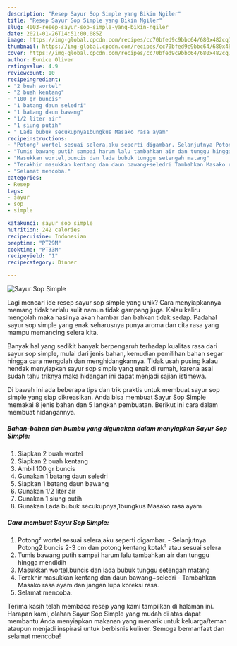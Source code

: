 ```yaml
---
description: "Resep Sayur Sop Simple yang Bikin Ngiler"
title: "Resep Sayur Sop Simple yang Bikin Ngiler"
slug: 4003-resep-sayur-sop-simple-yang-bikin-ngiler
date: 2021-01-26T14:51:00.085Z
image: https://img-global.cpcdn.com/recipes/cc70bfed9c9bbc64/680x482cq70/sayur-sop-simple-foto-resep-utama.jpg
thumbnail: https://img-global.cpcdn.com/recipes/cc70bfed9c9bbc64/680x482cq70/sayur-sop-simple-foto-resep-utama.jpg
cover: https://img-global.cpcdn.com/recipes/cc70bfed9c9bbc64/680x482cq70/sayur-sop-simple-foto-resep-utama.jpg
author: Eunice Oliver
ratingvalue: 4.9
reviewcount: 10
recipeingredient:
- "2 buah wortel"
- "2 buah kentang"
- "100 gr buncis"
- "1 batang daun seledri"
- "1 batang daun bawang"
- "1/2 liter air"
- "1 siung putih"
- " Lada bubuk secukupnya1bungkus Masako rasa ayam"
recipeinstructions:
- "Potong² wortel sesuai selera,aku seperti digambar. Selanjutnya Potong2 buncis 2-3 cm dan potong kentang kotak² atau sesuai selera"
- "Tumis bawang putih sampai harum lalu tambahkan air dan tunggu hingga mendidih"
- "Masukkan wortel,buncis dan lada bubuk tunggu setengah matang"
- "Terakhir masukkan kentang dan daun bawang+seledri Tambahkan Masako rasa ayam dan jangan lupa koreksi rasa."
- "Selamat mencoba."
categories:
- Resep
tags:
- sayur
- sop
- simple

katakunci: sayur sop simple 
nutrition: 242 calories
recipecuisine: Indonesian
preptime: "PT29M"
cooktime: "PT33M"
recipeyield: "1"
recipecategory: Dinner

---
```



![Sayur Sop Simple](https://img-global.cpcdn.com/recipes/cc70bfed9c9bbc64/680x482cq70/sayur-sop-simple-foto-resep-utama.jpg)

Lagi mencari ide resep sayur sop simple yang unik? Cara menyiapkannya memang tidak terlalu sulit namun tidak gampang juga. Kalau keliru mengolah maka hasilnya akan hambar dan bahkan tidak sedap. Padahal sayur sop simple yang enak seharusnya punya aroma dan cita rasa yang mampu memancing selera kita.



Banyak hal yang sedikit banyak berpengaruh terhadap kualitas rasa dari sayur sop simple, mulai dari jenis bahan, kemudian pemilihan bahan segar hingga cara mengolah dan menghidangkannya. Tidak usah pusing kalau hendak menyiapkan sayur sop simple yang enak di rumah, karena asal sudah tahu triknya maka hidangan ini dapat menjadi sajian istimewa.


Di bawah ini ada beberapa tips dan trik praktis untuk membuat sayur sop simple yang siap dikreasikan. Anda bisa membuat Sayur Sop Simple memakai 8 jenis bahan dan 5 langkah pembuatan. Berikut ini cara dalam membuat hidangannya.

<!--inarticleads1-->

##### Bahan-bahan dan bumbu yang digunakan dalam menyiapkan Sayur Sop Simple:

1. Siapkan 2 buah wortel
1. Siapkan 2 buah kentang
1. Ambil 100 gr buncis
1. Gunakan 1 batang daun seledri
1. Siapkan 1 batang daun bawang
1. Gunakan 1/2 liter air
1. Gunakan 1 siung putih
1. Gunakan  Lada bubuk secukupnya,1bungkus Masako rasa ayam




<!--inarticleads2-->

##### Cara membuat Sayur Sop Simple:

1. Potong² wortel sesuai selera,aku seperti digambar. - Selanjutnya Potong2 buncis 2-3 cm dan potong kentang kotak² atau sesuai selera
1. Tumis bawang putih sampai harum lalu tambahkan air dan tunggu hingga mendidih
1. Masukkan wortel,buncis dan lada bubuk tunggu setengah matang
1. Terakhir masukkan kentang dan daun bawang+seledri - Tambahkan Masako rasa ayam dan jangan lupa koreksi rasa.
1. Selamat mencoba.




Terima kasih telah membaca resep yang kami tampilkan di halaman ini. Harapan kami, olahan Sayur Sop Simple yang mudah di atas dapat membantu Anda menyiapkan makanan yang menarik untuk keluarga/teman ataupun menjadi inspirasi untuk berbisnis kuliner. Semoga bermanfaat dan selamat mencoba!
